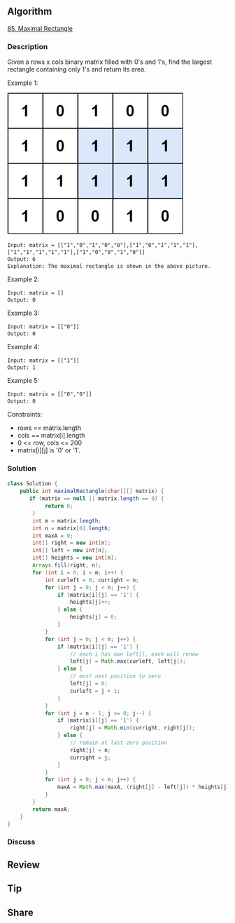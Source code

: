 ## Algorithm

[85. Maximal Rectangle](https://leetcode.com/problems/maximal-rectangle/)

### Description

Given a rows x cols binary matrix filled with 0's and 1's, find the largest rectangle containing only 1's and return its area.

Example 1:

![](assets/20210410-6258bc65.png)

```
Input: matrix = [["1","0","1","0","0"],["1","0","1","1","1"],["1","1","1","1","1"],["1","0","0","1","0"]]
Output: 6
Explanation: The maximal rectangle is shown in the above picture.
```


Example 2:

```
Input: matrix = []
Output: 0
```

Example 3:

```
Input: matrix = [["0"]]
Output: 0
```

Example 4:

```
Input: matrix = [["1"]]
Output: 1
```

Example 5:

```
Input: matrix = [["0","0"]]
Output: 0
```

Constraints:

- rows == matrix.length
- cols == matrix[i].length
- 0 <= row, cols <= 200
- matrix[i][j] is '0' or '1'.

### Solution

```java
class Solution {
    public int maximalRectangle(char[][] matrix) {
       if (matrix == null || matrix.length == 0) {
            return 0;
        }
        int m = matrix.length;
        int n = matrix[0].length;
        int maxA = 0;
        int[] right = new int[n];
        int[] left = new int[n];
        int[] heights = new int[n];
        Arrays.fill(right, n);
        for (int i = 0; i < m; i++) {
            int curleft = 0, curright = n;
            for (int j = 0; j < n; j++) {
                if (matrix[i][j] == '1') {
                    heights[j]++;
                } else {
                    heights[j] = 0;
                }
            }
            for (int j = 0; j < n; j++) {
                if (matrix[i][j] == '1') {
                    // each i has own left[], each will renew
                    left[j] = Math.max(curleft, left[j]);
                } else {
                    // most next position to zero
                    left[j] = 0;
                    curleft = j + 1;
                }
            }
            for (int j = n - 1; j >= 0; j--) {
                if (matrix[i][j] == '1') {
                    right[j] = Math.min(curright, right[j]);
                } else {
                    // remain at last zero position
                    right[j] = n;
                    curright = j;
                }
            }
            for (int j = 0; j < n; j++) {
                maxA = Math.max(maxA, (right[j] - left[j]) * heights[j]);
            }
        }
        return maxA;
    }
}
```

### Discuss

## Review


## Tip


## Share
